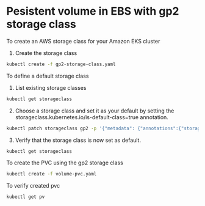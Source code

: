 
# Pesistent volume in EBS with gp2 storage class

To create an AWS storage class for your Amazon EKS cluster

1. Create the storage class
```sh
kubectl create -f gp2-storage-class.yaml
```


To define a default storage class

1. List existing storage classes
```sh
kubectl get storageclass
```

2. Choose a storage class and set it as your default by setting the storageclass.kubernetes.io/is-default-class=true annotation.
```sh
kubectl patch storageclass gp2 -p '{"metadata": {"annotations":{"storageclass.kubernetes.io/is-default-class":"true"}}}'
```

3. Verify that the storage class is now set as default.
```sh
kubectl get storageclass
```



To create the PVC using the gp2 storage class

```sh
kubectl create -f volume-pvc.yaml
```

To verify created pvc 

```sh
kubectl get pv
```


